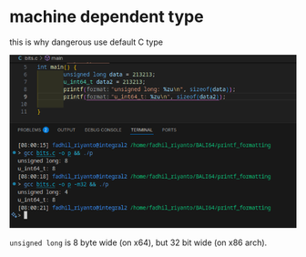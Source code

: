 # machine dependent type

this is why dangerous use default C type

![image](../_images/ab2fe93379a3a12a1f8c1bbf3d825092e88a5890ad2dffc12826ef5953bf82b5c028c0539985a2eb08fb222e33fb46bf9c96fa3e014d498f77c976c1.png)

`unsigned long` is 8 byte wide (on x64), but 32 bit wide (on x86 arch).